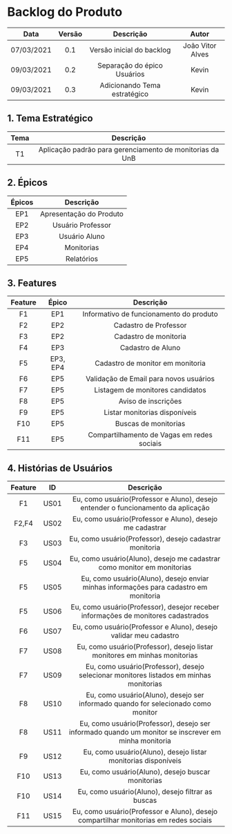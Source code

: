 # Backlog do Produto

|Data|Versão|Descrição|Autor|
|:--:|:--:|:--:|:---:|
| 07/03/2021 | 0.1 | Versão inicial do backlog | João Vitor Alves |
| 09/03/2021 | 0.2 | Separação do épico Usuários | Kevin |
| 09/03/2021 | 0.3 | Adicionando Tema estratégico | Kevin |

## 1. Tema Estratégico
|Tema|Descrição|
|:--:|:--:|
|T1|Aplicação padrão para gerenciamento de monitorias da UnB|

## 2. Épicos

|Épicos|Descrição|
|:--:|:--:|
|EP1|Apresentação do Produto|
|EP2|Usuário Professor      |
|EP3|Usuário Aluno          |
|EP4|Monitorias             |
|EP5|Relatórios             |


## 3. Features

|Feature|Épico|Descrição|
|:--:|:--:|:--:|
|F1|EP1| Informativo de funcionamento do produto    |
|F2|EP2| Cadastro de Professor                      |
|F3|EP2| Cadastro de monitoria                        |
|F4|EP3| Cadastro de Aluno                          |
|F5|EP3, EP4| Cadastro de monitor em monitoria        |
|F6|EP5| Validação de Email para novos usuários     |
|F7|EP5| Listagem de monitores candidatos           |
|F8|EP5| Aviso de inscrições                        |
|F9|EP5| Listar monitorias disponíveis                |
|F10|EP5| Buscas de monitorias                        |
|F11|EP5| Compartilhamento de Vagas em redes sociais|

## 4. Histórias de Usuários

|Feature|ID|Descrição|
|:--:|-----|:--:|
|F1|US01| Eu, como usuário(Professor e Aluno), desejo entender o funcionamento da aplicação|
|F2,F4|US02| Eu, como usuário(Professor e Aluno), desejo me cadastrar|
|F3|US03| Eu, como usuário(Professor), desejo cadastrar monitoria|
|F5|US04| Eu, como usuário(Aluno), desejo me cadastrar como monitor em monitorias|
|F5|US05| Eu, como usuário(Aluno), desejo enviar minhas informações para cadastro em monitoria|
|F5|US06| Eu, como usuário(Professor), desejor receber informações de monitores cadastrados|
|F6|US07| Eu, como usuário(Professor e Aluno), desejo validar meu cadastro|
|F7|US08| Eu, como usuário(Professor), desejo listar monitores em minhas monitorias|
|F7|US09| Eu, como usuário(Professor), desejo selecionar monitores listados em minhas monitorias|
|F8|US10| Eu, como usuário(Aluno), desejo ser informado quando for selecionado como monitor|
|F8|US11| Eu, como usuário(Professor), desejo ser informado quando um monitor se inscrever em minha monitoria|
|F9|US12| Eu, como usuário(Aluno), desejo listar monitorias disponíveis|
|F10|US13| Eu, como usuário(Aluno), desejo buscar monitorias|
|F10|US14| Eu, como usuário(Aluno), desejo filtrar as buscas|
|F11|US15| Eu, como usuário(Professor e Aluno), desejo compartilhar monitorias em redes sociais|
